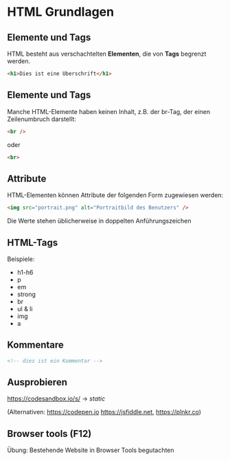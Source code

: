 # HTML Grundlagen

## Elemente und Tags

HTML besteht aus verschachtelten **Elementen**, die von **Tags** begrenzt werden.

```html
<h1>Dies ist eine Überschrift</h1>
```

## Elemente und Tags

Manche HTML-Elemente haben keinen Inhalt, z.B. der br-Tag, der einen Zeilenumbruch darstellt:

```html
<br />
```

oder

<!-- prettier-ignore -->
```html
<br>
```

## Attribute

HTML-Elementen können Attribute der folgenden Form zugewiesen werden:

```html
<img src="portrait.png" alt="Portraitbild des Benutzers" />
```

Die Werte stehen üblicherweise in doppelten Anführungszeichen

## HTML-Tags

Beispiele:

- h1-h6
- p
- em
- strong
- br
- ul & li
- img
- a

## Kommentare

```html
<!-- dies ist ein Kommentar -->
```

## Ausprobieren

<https://codesandbox.io/s/> → _static_

(Alternativen: <https://codepen.io> <https://jsfiddle.net>, <https://plnkr.co>)

## Browser tools (F12)

Übung: Bestehende Website in Browser Tools begutachten
